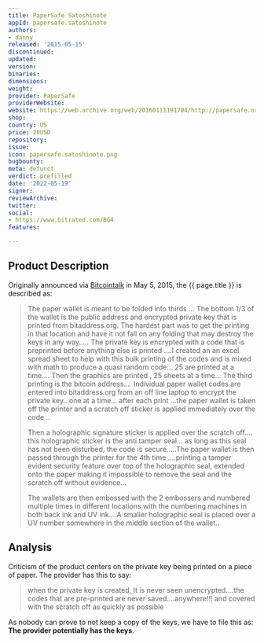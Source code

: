 ```yaml
---
title: PaperSafe Satoshinote
appId: papersafe.satoshinote
authors:
- danny
released: '2015-05-15'
discontinued: 
updated: 
version: 
binaries: 
dimensions: 
weight: 
provider: PaperSafe
providerWebsite: 
website: https://web.archive.org/web/20160111191704/http://papersafe.org/
shop: 
country: US
price: 20USD
repository: 
issue: 
icon: papersafe.satoshinote.png
bugbounty: 
meta: defunct
verdict: prefilled
date: '2022-05-19'
signer: 
reviewArchive: 
twitter: 
social:
- https://www.bitrated.com/BG4
features: 

---
```


## Product Description 

Originally announced via [Bitcointalk](https://bitcointalk.org/index.php?topic=1049428.0) in May 5, 2015, the {{ page.title }} is described as: 

> The paper wallet is meant to be folded into thirds ... The bottom 1/3 of the wallet is the public address and encrypted private key that is printed from bitaddress.org. The hardest part was to get the printing in that location and have it not fall on any folding that may destroy the keys in any way..... The private key is encrypted with a code that is preprinted before anything else is printed ....I created an an excel spread sheet to help with this bulk printing of the codes and is  mixed with math to produce a quasi random code... 25 are printed at a time.... Then the graphics are printed , 25 sheets at a time...  The third printing is the bitcoin address.... Individual paper wallet codes are entered into bitaddress.org from an off line laptop to encrypt the private key...one at a time... after each print ...the paper wallet is taken off the printer and a scratch off sticker is applied immediately over the code ..
> 
> Then a holographic signature sticker is applied over the scratch off.... this holographic sticker is the anti tamper seal... as long as this seal has not been disturbed, the code is secure.....The paper wallet is then passed through the printer for the 4th time ....printing a tamper evident security feature over top of the holographic seal, extended onto the paper making it impossible to remove the seal and the scratch off without evidence...
>
> The wallets are then embossed with the 2 embossers and numbered multiple times in different locations with the numbering machines in both back ink and UV ink... A smaller holographic seal is placed over a UV number somewhere in the middle section of the wallet..

## Analysis 

Criticism of the product centers on the private key being printed on a piece of paper. The provider has this to say: 

> when the private key is created, It is never seen unencrypted....the codes that are pre-printed are never saved....anywhere!!! and covered with the scratch off as quickly as possible 

As nobody can prove to not keep a copy of the keys, we have to file this as: **The provider potentially has the keys**.
